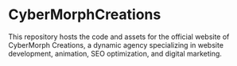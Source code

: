 # CyberMorphCreations
This repository hosts the code and assets for the official website of CyberMorph Creations, a dynamic agency specializing in website development, animation, SEO optimization, and digital marketing.
